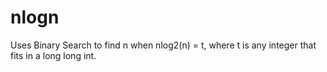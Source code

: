 # nlogn
Uses Binary Search to find n when nlog2(n) = t, where t is any integer that fits in a long long int.
